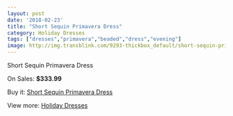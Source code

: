 ```yaml
---
layout: post
date: '2018-02-23'
title: "Short Sequin Primavera Dress"
category: Holiday Dresses
tags: ["dresses","primavera","beaded","dress","evening"]
image: http://img.transblink.com/9293-thickbox_default/short-sequin-primavera-dress.jpg
---
```

Short Sequin Primavera Dress

On Sales: **$333.99**
<a href="https://www.transblink.com/en/holiday-dresses/3035-short-sequin-primavera-dress.html"><amp-img layout="responsive" width="600" height="600" src="//img.transblink.com/9293-thickbox_default/short-sequin-primavera-dress.jpg" alt="Short Sequin Primavera Dress 0" /></a>
<a href="https://www.transblink.com/en/holiday-dresses/3035-short-sequin-primavera-dress.html"><amp-img layout="responsive" width="600" height="600" src="//img.transblink.com/9297-thickbox_default/short-sequin-primavera-dress.jpg" alt="Short Sequin Primavera Dress 1" /></a>
<a href="https://www.transblink.com/en/holiday-dresses/3035-short-sequin-primavera-dress.html"><amp-img layout="responsive" width="600" height="600" src="//img.transblink.com/9296-thickbox_default/short-sequin-primavera-dress.jpg" alt="Short Sequin Primavera Dress 2" /></a>
<a href="https://www.transblink.com/en/holiday-dresses/3035-short-sequin-primavera-dress.html"><amp-img layout="responsive" width="600" height="600" src="//img.transblink.com/9295-thickbox_default/short-sequin-primavera-dress.jpg" alt="Short Sequin Primavera Dress 3" /></a>
<a href="https://www.transblink.com/en/holiday-dresses/3035-short-sequin-primavera-dress.html"><amp-img layout="responsive" width="600" height="600" src="//img.transblink.com/9294-thickbox_default/short-sequin-primavera-dress.jpg" alt="Short Sequin Primavera Dress 4" /></a>

Buy it: [Short Sequin Primavera Dress](https://www.transblink.com/en/holiday-dresses/3035-short-sequin-primavera-dress.html "Short Sequin Primavera Dress")

View more: [Holiday Dresses](https://www.transblink.com/en/8-holiday-dresses "Holiday Dresses")